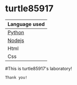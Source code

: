 # turtle85917


| Language used                                                                  |
| ------------------------------------------------------------------------------ |
| [Python](https://pypi.org/)                                                    |
| [Nodejs](https://nodejs.org/en/)                                               |
| Html                                                                           |
| Css                                                                            |

#This is turtle85917's laboratory!

```
Thank you!
```
